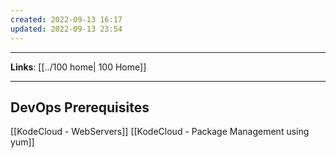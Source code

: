 ```yaml
---
created: 2022-09-13 16:17
updated: 2022-09-13 23:54
---
```

---
**Links**: [[../100 home| 100 Home]]

---
## DevOps Prerequisites 
[[KodeCloud - WebServers]]
[[KodeCloud - Package Management using yum]]